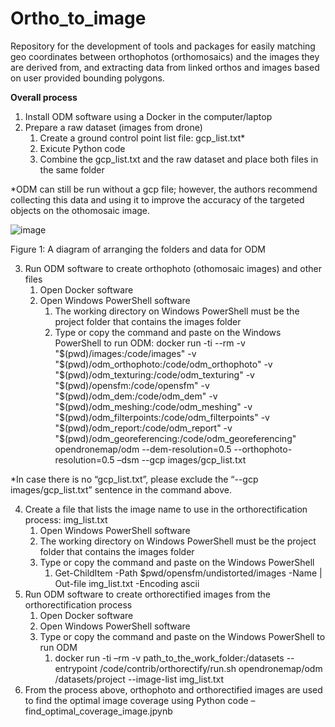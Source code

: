 # Ortho_to_image
Repository for the development of tools and packages for easily matching geo coordinates between orthophotos (orthomosaics) and the images they are derived from, and extracting data from linked orthos and images based on user provided bounding polygons. 

**Overall process**

1. Install ODM software using a Docker in the computer/laptop
2. Prepare a raw dataset (images from drone)
    1. Create a ground control point list file: gcp_list.txt*
    2. Exicute Python code
    3. Combine the gcp_list.txt and the raw dataset and place both files in the same folder

\*ODM can still be run without a gcp file; however, the authors recommend collecting this data and using it to improve the accuracy of the targeted objects on the othomosaic image.

![image](https://github.com/JacobWashburn-USDA/Ortho_to_image/blob/main/Directory%20figure.png)

Figure 1: A diagram of arranging the folders and data for ODM

3. Run ODM software to create orthophoto (othomosaic images) and other files
     1. Open Docker software
     2. Open Windows PowerShell software
          1. The working directory on Windows PowerShell must be the project folder that contains the images folder
          2. Type or copy the command and paste on the Windows PowerShell to run ODM:
             docker run -ti --rm -v "$(pwd)/images:/code/images" -v "$(pwd)/odm_orthophoto:/code/odm_orthophoto" -v "$(pwd)/odm_texturing:/code/odm_texturing" -v "$(pwd)/opensfm:/code/opensfm" -v "$(pwd)/odm_dem:/code/odm_dem" -v "$(pwd)/odm_meshing:/code/odm_meshing" -v "$(pwd)/odm_filterpoints:/code/odm_filterpoints" -v "$(pwd)/odm_report:/code/odm_report" -v "$(pwd)/odm_georeferencing:/code/odm_georeferencing" opendronemap/odm --dem-resolution=0.5 --orthophoto-resolution=0.5 –dsm --gcp images/gcp_list.txt

\*In case there is no “gcp_list.txt”, please exclude the “--gcp images/gcp_list.txt” sentence in the command above.

4. Create a file that lists the image name to use in the orthorectification process: img_list.txt
    1. Open Windows PowerShell software
    2. The working directory on Windows PowerShell must be the project folder that contains the images folder
    3. Type or copy the command and paste on the Windows PowerShell
        1. Get-ChildItem -Path $pwd/opensfm/undistorted/images -Name | Out-file img_list.txt -Encoding ascii
5. Run ODM software to create orthorectified images from the orthorectification process
    1. Open Docker software
    2. Open Windows PowerShell software
    3. Type or copy the command and paste on the Windows PowerShell to run ODM
        1. docker run -ti –rm -v path_to_the_work_folder:/datasets --entrypoint /code/contrib/orthorectify/run.sh opendronemap/odm /datasets/project --image-list img_list.txt
6. From the process above, orthophoto and orthorectified images are used to find the optimal image coverage using Python code – find_optimal_coverage_image.jpynb
